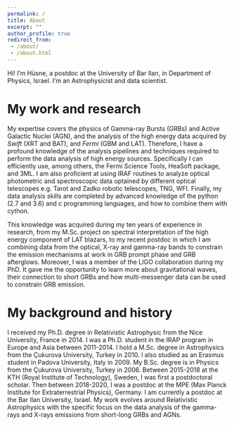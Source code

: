 ```yaml
---
permalink: /
title: About
excerpt: ""
author_profile: true
redirect_from: 
 - /about/
 - /about.html
---
```



Hi! I’m Hüsne, a postdoc at the University of Bar Ilan, in Department of Physics, Israel. I’m an Astrophysicist and data scientist.

My work and research
======
My expertise covers the physics of Gamma-ray Bursts (GRBs) and Active Galactic Nuclei (AGN), and the analysis of the high energy data acquired by *Swift* (XRT and BAT), and *Fermi* (GBM and LAT). Therefore, I have a profound knowledge of the analysis pipelines and techniques required to perform the data analysis of high energy sources. Specifically I can efficiently use, among others, the Fermi Science Tools, HeaSoft package, and 3ML. I am also proficient at using IRAF routines to analyze optical photometric and spectroscopic data optained by different optical telescopes e.g. Tarot and Zadko robotic telescopes, TNG, WFI. Finally, my data analysis skills are completed by advanced knowledge of the python (2.7 and 3.6) and c programming languages, and how to combine them with cython.

This knowledge was acquired during my ten years of experience in research, from my M.Sc. project on spectral interpretation of the high energy component of LAT blazars, to my recent postdoc in which I am combining data from the optical, X-ray and gamma-ray bands to constrain the emission mechanisms at work in GRB prompt phase and GRB afterglows. Moreover, I was a member of the LIGO collaboration during my PhD. It gave me the opportunity to learn more about gravitational waves, their connection to short GRBs and how multi-messenger data can be used to constrain GRB emission.


My background and history
======
I received my Ph.D. degree in Relativistic Astrophysic from the Nice University, France in 2014. I was a Ph.D. student in the IRAP program in Europe and Asia between 2011-2014. I hold a M.Sc. degree in Astrophysics from the Çukurova University, Turkey in 2010. I also studied as an Erasmus student in Padova University, Italy in 2009. My B.Sc. degree is in Physics from the Çukurova University, Turkey in 2006. Between 2015-2018 at the KTH (Royal Institute of Technology), Sweden, I was first a postdoctoral scholar. Then between 2018-2020, I was a postdoc at the MPE (Max Planck Institute for Extraterrestrial Physics), Germany. I am currently a postdoc at the Bar Ilan University, Israel. My work evolves around Relativistic Astrophysics with the specific focus on the data analysis of the gamma-rays and X-rays emissions from short-long GRBs and AGNs.
